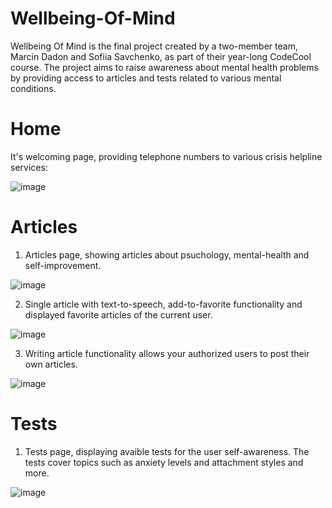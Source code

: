 # Wellbeing-Of-Mind
Wellbeing Of Mind is the final project created by a two-member team, Marcin Dadon and Sofiia Savchenko, as part of their year-long CodeCool course. The project aims to raise awareness about mental health problems by providing access to articles and tests related to various mental conditions.

# Home

It's welcoming page, providing telephone numbers to various crisis helpline services:

![image](https://github.com/Woleen/Wellbeing-Of-Mind/assets/94767262/ba32c63a-ad90-4e2c-b99e-137285208241)

# Articles

1. Articles page, showing articles about psuchology, mental-health and self-improvement.
   
![image](https://github.com/Woleen/Wellbeing-Of-Mind/assets/94767262/b14367f0-1bcc-472b-b2af-a47e8d5dfbb7)

2. Single article with text-to-speech, add-to-favorite functionality and displayed favorite articles of the current user.
   
![image](https://github.com/Woleen/Wellbeing-Of-Mind/assets/94767262/e3b65fa9-f547-4144-ae1b-546e2cc97379)

3. Writing article functionality allows your authorized users to post their own articles.
   
![image](https://github.com/Woleen/Wellbeing-Of-Mind/assets/94767262/f02302fc-fe08-49e5-9a9a-f906e7293e3d)

# Tests

1. Tests page, displaying avaible tests for the user self-awareness. The tests cover topics such as anxiety levels and attachment styles and more.

![image](https://github.com/Woleen/Wellbeing-Of-Mind/assets/94767262/1c9cec9d-c1b7-49e5-870d-2c7eb13145d7)
